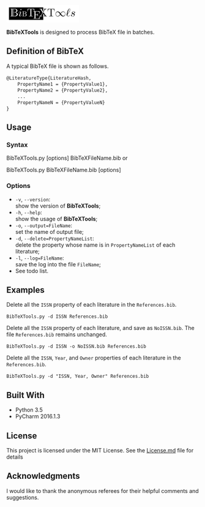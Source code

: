 <img src = "./Logo/Logo.png" width = 190pt />

**BibTeXTools** is designed to process BibTeX file in batches.

## Definition of BibTeX
A typical BibTeX file is shown as follows.

    @LiteratureType{LiteratureHash,
        PropertyName1 = {PropertyValue1},
        PropertyName2 = {PropertyValue2},
        ...
        PropertyNameN = {PropertyValueN}
    }

## Usage
### Syntax

  BibTeXTools.py [options] BibTeXFileName.bib
or

  BibTeXTools.py BibTeXFileName.bib [options]

### Options
* `-v`, `--version`:<br> show the version of **BibTeXTools**;
* `-h`, `--help`:<br> show the usage of **BibTeXTools**;
* `-o`, `--output=FileName`:<br> set the name of output file;
* `-d`, `--delete=PropertyNameList`:<br> delete the property whose name is in `PropertyNameList` of each literature;
* `-l`, `--log=FileName`:<br> save the log into the file `FileName`;
* See todo list.

## Examples
Delete all the `ISSN` property of each literature in the `References.bib`.

    BibTeXTools.py -d ISSN References.bib

Delete all the `ISSN` property of each literature, and save as `NoISSN.bib`. The file `References.bib` remains unchanged.

    BibTeXTools.py -d ISSN -o NoISSN.bib References.bib

Delete all the `ISSN`, `Year`, and `Owner` properties of each literature in the `References.bib`.

    BibTeXTools.py -d "ISSN, Year, Owner" References.bib

## Built With

* Python 3.5
* PyCharm 2016.1.3

## License

This project is licensed under the MIT License. See the [License.md](License.md) file for details

## Acknowledgments
I would like to thank the anonymous referees for their helpful comments and suggestions.
